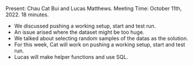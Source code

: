 Present: Chau Cat Bui and Lucas Matthews.
Meeting Time: October 11th, 2022. 18 minutes.

* We discussed pushing a working setup, start and test run.
* An issue arised where the dataset might be too huge.
* We talked about selecting random samples of the datas as the solution.
* For this week, Cat will work on pushing a working setup, start and test run.
* Lucas will make helper functions and use SQL.
